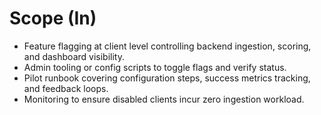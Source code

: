 # Scope (In)
- Feature flagging at client level controlling backend ingestion, scoring, and dashboard visibility.
- Admin tooling or config scripts to toggle flags and verify status.
- Pilot runbook covering configuration steps, success metrics tracking, and feedback loops.
- Monitoring to ensure disabled clients incur zero ingestion workload.
